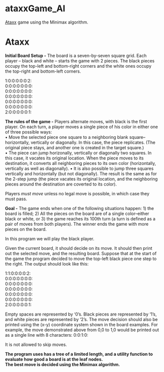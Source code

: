 # ataxxGame_AI
<a href="https://en.wikipedia.org/wiki/Ataxx" target="_blank">Ataxx</a> game using the Minimax algorithm.


# Ataxx
<b>Initial Board Setup -</b> The board is a seven-by-seven square grid. Each player – black and white – starts
the game with 2 pieces. The black pieces occupy the top-left and bottom-right corners and the white ones
occupy the top-right and bottom-left corners.

1:0:0:0:0:0:2:<br>
0:0:0:0:0:0:0:<br>
0:0:0:0:0:0:0:<br>
0:0:0:0:0:0:0:<br>
0:0:0:0:0:0:0:<br>
0:0:0:0:0:0:0:<br>
2:0:0:0:0:0:1:

<b>The rules of the game -</b> Players alternate moves, with black is the first player. On each turn, a player
moves a single piece of his color in either one of three possible ways:<br>
• Move the selected piece one square to a neighboring blank square–horizontally, vertically or diagonally.
In this case, the piece replicates. (The original piece stays, and another one is created in the target
square.)<br>
• The piece can jump horizonally, vertically or diagonally two squares. In this case, it vacates its original
location. When the piece moves to its destination, it converts all neighboring pieces to its own color
(horizontally, vertically as well as diagonally).
• It is also possible to jump three squares vertically and horizontally (but not diagonally). The result
is the same as for the 2-step jump (the piece vacates its original location, and the neighboring pieces
around the destination are coverted to its color).

Players <em>must move</em> unless no legal move is possible, in which case they must pass.

<b>Goal -</b> The game ends when one of the following situations happen: 1) the board is filled; 2) All the pieces
on the board are of a single color–either black or white, or 3) the game reaches its 100th turn (a turn is
defined as a pair of moves from both players). The winner ends the game with more pieces on the board.

In this program we will play the black player. 

Given the current board, it should decide on its move. It should then print out the selected move, and the resulting board.
Suppose that at the start of the game the program decided to move the top-left black piece one step to the
right. The output should look like this:

1:1:0:0:0:0:2:<br>
0:0:0:0:0:0:0:<br>
0:0:0:0:0:0:0:<br>
0:0:0:0:0:0:0:<br>
0:0:0:0:0:0:0:<br>
0:0:0:0:0:0:0:<br>
2:0:0:0:0:0:1:

Empty spaces are represented by ‘0’s. Black pieces are represented by ‘1’s, and white pieces are represented
by ‘2’s. The move decision should also be printed using the (x-y) coordinate system shown in the board
examples. For example, the move demonstrated above from 0,0 to 1,0 would be printed out as a single line
with 8 characters:
0:0:1:0:

It is not allowed to skip moves.

<b>The program uses has a tree of a limited length, and a utility function to evaluate how good a board is at the leaf nodes.<br>
The best move is decided using the Minimax algorithm.</b>
